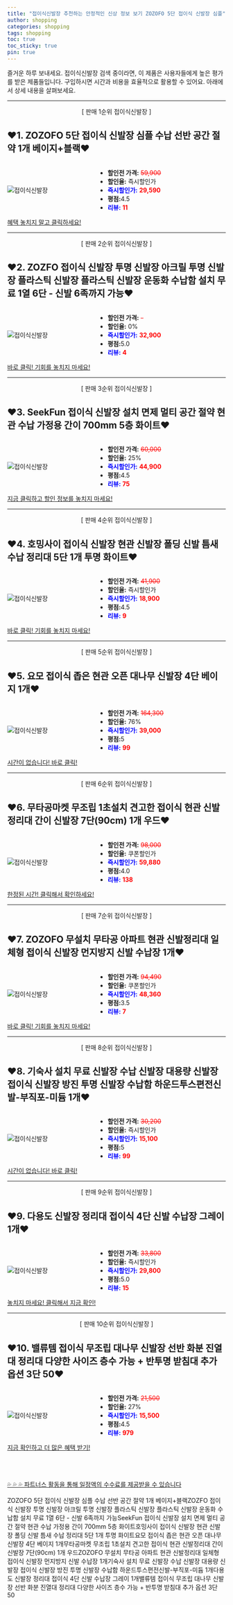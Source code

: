 ```yaml
---
title: "접이식신발장 추천하는 안정적인 신상 정보 보기 ZOZOFO 5단 접이식 신발장 심플"
author: shopping
categories: shopping
tags: shopping
toc: true
toc_sticky: true
pin: true
---
```

즐거운 하루 보내세요. 접이식신발장 검색 중이라면, 이 제품은 사용자들에게 높은 평가를 받은 제품들입니다. 구입하시면 시간과 비용을 효율적으로 활용할 수 있어요. 아래에서 상세 내용을 살펴보세요.

---
<p class="toplist" style="margin: 0 auto; display: block; width: fit-content;">[ 판매 1순위 접이식신발장 ]</p>

<h2><strong>❤️1. ZOZOFO 5단 접이식 신발장 심플 수납 선반 공간 절약 1개 베이지+블랙❤️</strong></h2>

<div style="display: flex; align-items: center;">
    <div style="flex: 0.4;">
        <img src="https://thumbnail6.coupangcdn.com/thumbnails/remote/230x230ex/image/vendor_inventory/6ace/10e3fcc91a9b5c6a3f458dc4f9d6678f6681eee1cf51df47d00c5b85ed2e.jpg" alt="접이식신발장" style="max-width: 100%;">
    </div>
    <div style="flex: 0.6; margin-left: 10px;">
        <ul>
            <li><strong>할인전 가격:</strong> <del style="color: red;">59,900</del></li>
            <li><strong>할인율:</strong> 즉시할인가</li>
            <li><span style='color:blue'><strong>즉시할인가:</strong></span> <span style='color:red'><strong>29,590</strong></span></li>
            <li><strong>평점:</strong>4.5</li>
            <li><span style='color:blue'><strong>리뷰:</strong></span> <span style='color:red'><strong>11</strong></span></li>
        </ul>
    </div>
</div>
<div class="center">
    <a href="https://selin100587001.github.io?lptag=AF9450613&subid=githubio&pageKey=7684870888&traceid=V0-153&itemId=20534565759&vendorItemId=88255893032" class="myButton">
        혜택 놓치지 말고 클릭하세요!
    </a>
</div>


---
<p class="toplist" style="margin: 0 auto; display: block; width: fit-content;">[ 판매 2순위 접이식신발장 ]</p>

<h2><strong>❤️2. ZOZFO 접이식 신발장 투명 신발장 아크릴 투명 신발장 플라스틱 신발장 플라스틱 신발장 운동화 수납함 설치 무료 1열 6단 - 신발 6족까지 가능❤️</strong></h2>

<div style="display: flex; align-items: center;">
    <div style="flex: 0.4;">
        <img src="https://thumbnail8.coupangcdn.com/thumbnails/remote/230x230ex/image/vendor_inventory/fc6e/a5b743edd3897dff57dc275566acc0860c816f03776b7d60313e7c083ea1.jpg" alt="접이식신발장" style="max-width: 100%;">
    </div>
    <div style="flex: 0.6; margin-left: 10px;">
        <ul>
            <li><strong>할인전 가격:</strong> <del style="color: red;">-</del></li>
            <li><strong>할인율:</strong> 0%</li>
            <li><span style='color:blue'><strong>즉시할인가:</strong></span> <span style='color:red'><strong>32,900</strong></span></li>
            <li><strong>평점:</strong>5.0</li>
            <li><span style='color:blue'><strong>리뷰:</strong></span> <span style='color:red'><strong>4</strong></span></li>
        </ul>
    </div>
</div>
<div class="center">
    <a href="https://selin100587001.github.io?lptag=AF9450613&subid=githubio&pageKey=8026868577&traceid=V0-153&itemId=22435035542&vendorItemId=89479683410" class="myButton">
        바로 클릭! 기회를 놓치지 마세요!
    </a>
</div>


---
<p class="toplist" style="margin: 0 auto; display: block; width: fit-content;">[ 판매 3순위 접이식신발장 ]</p>

<h2><strong>❤️3. SeekFun 접이식 신발장 설치 면제 멀티 공간 절약 현관 수납 가정용 간이 700mm 5층 화이트❤️</strong></h2>

<div style="display: flex; align-items: center;">
    <div style="flex: 0.4;">
        <img src="https://thumbnail8.coupangcdn.com/thumbnails/remote/230x230ex/image/vendor_inventory/16ed/5362de01a04edd031670dde3e16b40e02943140c5f2462662a9f2eb1fea4.jpg" alt="접이식신발장" style="max-width: 100%;">
    </div>
    <div style="flex: 0.6; margin-left: 10px;">
        <ul>
            <li><strong>할인전 가격:</strong> <del style="color: red;">60,000</del></li>
            <li><strong>할인율:</strong> 25%</li>
            <li><span style='color:blue'><strong>즉시할인가:</strong></span> <span style='color:red'><strong>44,900</strong></span></li>
            <li><strong>평점:</strong>4.5</li>
            <li><span style='color:blue'><strong>리뷰:</strong></span> <span style='color:red'><strong>75</strong></span></li>
        </ul>
    </div>
</div>
<div class="center">
    <a href="https://selin100587001.github.io?lptag=AF9450613&subid=githubio&pageKey=7842523688&traceid=V0-153&itemId=21353159275&vendorItemId=88457510806" class="myButton">
        지금 클릭하고 할인 정보를 놓치지 마세요!
    </a>
</div>


---
<p class="toplist" style="margin: 0 auto; display: block; width: fit-content;">[ 판매 4순위 접이식신발장 ]</p>

<h2><strong>❤️4. 호밍사이 접이식 신발장 현관 신발장 폴딩 신발 틈새 수납 정리대 5단 1개 투명 화이트❤️</strong></h2>

<div style="display: flex; align-items: center;">
    <div style="flex: 0.4;">
        <img src="https://thumbnail9.coupangcdn.com/thumbnails/remote/230x230ex/image/vendor_inventory/7741/4f089b763dc080c6dfc93a7b6ad5dd3af3ce8b020d19174fdfe70527c551.jpg" alt="접이식신발장" style="max-width: 100%;">
    </div>
    <div style="flex: 0.6; margin-left: 10px;">
        <ul>
            <li><strong>할인전 가격:</strong> <del style="color: red;">41,900</del></li>
            <li><strong>할인율:</strong> 즉시할인가</li>
            <li><span style='color:blue'><strong>즉시할인가:</strong></span> <span style='color:red'><strong>18,900</strong></span></li>
            <li><strong>평점:</strong>4.5</li>
            <li><span style='color:blue'><strong>리뷰:</strong></span> <span style='color:red'><strong>9</strong></span></li>
        </ul>
    </div>
</div>
<div class="center">
    <a href="https://selin100587001.github.io?lptag=AF9450613&subid=githubio&pageKey=8035356231&traceid=V0-153&itemId=22480128485&vendorItemId=89522606959" class="myButton">
        바로 클릭! 기회를 놓치지 마세요!
    </a>
</div>


---
<p class="toplist" style="margin: 0 auto; display: block; width: fit-content;">[ 판매 5순위 접이식신발장 ]</p>

<h2><strong>❤️5. 요모 접이식 좁은 현관 오픈 대나무 신발장 4단 베이지 1개❤️</strong></h2>

<div style="display: flex; align-items: center;">
    <div style="flex: 0.4;">
        <img src="https://thumbnail6.coupangcdn.com/thumbnails/remote/230x230ex/image/vendor_inventory/0360/182ad1ef8e6973f653a0aa8b66f3849c5a98ff9ab99248230ea9bf9ca6a8.jpg" alt="접이식신발장" style="max-width: 100%;">
    </div>
    <div style="flex: 0.6; margin-left: 10px;">
        <ul>
            <li><strong>할인전 가격:</strong> <del style="color: red;">164,300</del></li>
            <li><strong>할인율:</strong> 76%</li>
            <li><span style='color:blue'><strong>즉시할인가:</strong></span> <span style='color:red'><strong>39,000</strong></span></li>
            <li><strong>평점:</strong>5</li>
            <li><span style='color:blue'><strong>리뷰:</strong></span> <span style='color:red'><strong>99</strong></span></li>
        </ul>
    </div>
</div>
<div class="center">
    <a href="https://selin100587001.github.io?lptag=AF9450613&subid=githubio&pageKey=8205067632&traceid=V0-153&itemId=23532600165&vendorItemId=90570838799" class="myButton">
        시간이 없습니다! 바로 클릭!
    </a>
</div>


---
<p class="toplist" style="margin: 0 auto; display: block; width: fit-content;">[ 판매 6순위 접이식신발장 ]</p>

<h2><strong>❤️6. 무타공마켓 무조립 1초설치 견고한 접이식 현관 신발정리대 간이 신발장 7단(90cm) 1개 우드❤️</strong></h2>

<div style="display: flex; align-items: center;">
    <div style="flex: 0.4;">
        <img src="https://thumbnail10.coupangcdn.com/thumbnails/remote/230x230ex/image/vendor_inventory/9c05/6869a470733606e12e9a16c114d681427d67773ce1d6e8e97ca93f78ee0f.jpg" alt="접이식신발장" style="max-width: 100%;">
    </div>
    <div style="flex: 0.6; margin-left: 10px;">
        <ul>
            <li><strong>할인전 가격:</strong> <del style="color: red;">98,000</del></li>
            <li><strong>할인율:</strong> 쿠폰할인가</li>
            <li><span style='color:blue'><strong>즉시할인가:</strong></span> <span style='color:red'><strong>59,880</strong></span></li>
            <li><strong>평점:</strong>4.0</li>
            <li><span style='color:blue'><strong>리뷰:</strong></span> <span style='color:red'><strong>138</strong></span></li>
        </ul>
    </div>
</div>
<div class="center">
    <a href="https://selin100587001.github.io?lptag=AF9450613&subid=githubio&pageKey=7762721014&traceid=V0-153&itemId=20937361027&vendorItemId=88003694693" class="myButton">
        한정된 시간! 클릭해서 확인하세요!
    </a>
</div>


---
<p class="toplist" style="margin: 0 auto; display: block; width: fit-content;">[ 판매 7순위 접이식신발장 ]</p>

<h2><strong>❤️7. ZOZOFO 무설치 무타공 아파트 현관 신발정리대 일체형 접이식 신발장 먼지방지 신발 수납장 1개❤️</strong></h2>

<div style="display: flex; align-items: center;">
    <div style="flex: 0.4;">
        <img src="https://thumbnail7.coupangcdn.com/thumbnails/remote/230x230ex/image/vendor_inventory/43fa/4a721bf918c1183827e011925771630c4d367153b9f68d760171ae6f273e.jpg" alt="접이식신발장" style="max-width: 100%;">
    </div>
    <div style="flex: 0.6; margin-left: 10px;">
        <ul>
            <li><strong>할인전 가격:</strong> <del style="color: red;">94,490</del></li>
            <li><strong>할인율:</strong> 쿠폰할인가</li>
            <li><span style='color:blue'><strong>즉시할인가:</strong></span> <span style='color:red'><strong>48,360</strong></span></li>
            <li><strong>평점:</strong>3.5</li>
            <li><span style='color:blue'><strong>리뷰:</strong></span> <span style='color:red'><strong>7</strong></span></li>
        </ul>
    </div>
</div>
<div class="center">
    <a href="https://selin100587001.github.io?lptag=AF9450613&subid=githubio&pageKey=7930184844&traceid=V0-153&itemId=21809926359&vendorItemId=88858431148" class="myButton">
        바로 클릭! 기회를 놓치지 마세요!
    </a>
</div>


---
<p class="toplist" style="margin: 0 auto; display: block; width: fit-content;">[ 판매 8순위 접이식신발장 ]</p>

<h2><strong>❤️8. 기숙사 설치 무료 신발장 수납 신발장 대용량 신발장 접이식 신발장 방진 투명 신발장 수납함 하운드투스편전신발-부직포-미듐 1개❤️</strong></h2>

<div style="display: flex; align-items: center;">
    <div style="flex: 0.4;">
        <img src="https://thumbnail8.coupangcdn.com/thumbnails/remote/230x230ex/image/vendor_inventory/5385/be07882f9afac264179c638ece7d92f970c3d66e68f4a2d7cfe676b46b14.jpg" alt="접이식신발장" style="max-width: 100%;">
    </div>
    <div style="flex: 0.6; margin-left: 10px;">
        <ul>
            <li><strong>할인전 가격:</strong> <del style="color: red;">30,200</del></li>
            <li><strong>할인율:</strong> 즉시할인가</li>
            <li><span style='color:blue'><strong>즉시할인가:</strong></span> <span style='color:red'><strong>15,100</strong></span></li>
            <li><strong>평점:</strong>5</li>
            <li><span style='color:blue'><strong>리뷰:</strong></span> <span style='color:red'><strong>99</strong></span></li>
        </ul>
    </div>
</div>
<div class="center">
    <a href="https://selin100587001.github.io?lptag=AF9450613&subid=githubio&pageKey=8239638869&traceid=V0-153&itemId=23714213422&vendorItemId=90739090855" class="myButton">
        시간이 없습니다! 바로 클릭!
    </a>
</div>


---
<p class="toplist" style="margin: 0 auto; display: block; width: fit-content;">[ 판매 9순위 접이식신발장 ]</p>

<h2><strong>❤️9. 다용도 신발장 정리대 접이식 4단 신발 수납장 그레이 1개❤️</strong></h2>

<div style="display: flex; align-items: center;">
    <div style="flex: 0.4;">
        <img src="https://thumbnail10.coupangcdn.com/thumbnails/remote/230x230ex/image/vendor_inventory/0b75/870232136b0770f8358a72494cf376f4b785313c5db7637baa469f9ea7de.jpg" alt="접이식신발장" style="max-width: 100%;">
    </div>
    <div style="flex: 0.6; margin-left: 10px;">
        <ul>
            <li><strong>할인전 가격:</strong> <del style="color: red;">33,800</del></li>
            <li><strong>할인율:</strong> 즉시할인가</li>
            <li><span style='color:blue'><strong>즉시할인가:</strong></span> <span style='color:red'><strong>29,800</strong></span></li>
            <li><strong>평점:</strong>5.0</li>
            <li><span style='color:blue'><strong>리뷰:</strong></span> <span style='color:red'><strong>15</strong></span></li>
        </ul>
    </div>
</div>
<div class="center">
    <a href="https://selin100587001.github.io?lptag=AF9450613&subid=githubio&pageKey=8149311986&traceid=V0-153&itemId=23184118159&vendorItemId=90216800578" class="myButton">
        놓치지 마세요! 클릭해서 지금 확인!
    </a>
</div>


---
<p class="toplist" style="margin: 0 auto; display: block; width: fit-content;">[ 판매 10순위 접이식신발장 ]</p>

<h2><strong>❤️10. 밸류템 접이식 무조립 대나무 신발장 선반 화분 진열대 정리대 다양한 사이즈 층수 가능 + 반투명 받침대 추가 옵션 3단 50❤️</strong></h2>

<div style="display: flex; align-items: center;">
    <div style="flex: 0.4;">
        <img src="https://thumbnail6.coupangcdn.com/thumbnails/remote/230x230ex/image/vendor_inventory/50a0/ac4cee762d4232b908674059ff9ae28c96af442b4d7b15fbaeea2cd073b4.jpg" alt="접이식신발장" style="max-width: 100%;">
    </div>
    <div style="flex: 0.6; margin-left: 10px;">
        <ul>
            <li><strong>할인전 가격:</strong> <del style="color: red;">21,500</del></li>
            <li><strong>할인율:</strong> 27%</li>
            <li><span style='color:blue'><strong>즉시할인가:</strong></span> <span style='color:red'><strong>15,500</strong></span></li>
            <li><strong>평점:</strong>4.5</li>
            <li><span style='color:blue'><strong>리뷰:</strong></span> <span style='color:red'><strong>979</strong></span></li>
        </ul>
    </div>
</div>
<div class="center">
    <a href="https://selin100587001.github.io?lptag=AF9450613&subid=githubio&pageKey=6784181567&traceid=V0-153&itemId=15965109554&vendorItemId=83171330233" class="myButton">
        지금 확인하고 더 많은 혜택 받기!
    </a>
</div>

<br><br><br>[💦 💦 💦 파트너스 활동을 통해 일정액의 수수료를 제공받을 수 있습니다](https://link.coupang.com/a/bcpT2c)<br><br>ZOZOFO 5단 접이식 신발장 심플 수납 선반 공간 절약 1개 베이지+블랙ZOZFO 접이식 신발장 투명 신발장 아크릴 투명 신발장 플라스틱 신발장 플라스틱 신발장 운동화 수납함 설치 무료 1열 6단 - 신발 6족까지 가능SeekFun 접이식 신발장 설치 면제 멀티 공간 절약 현관 수납 가정용 간이 700mm 5층 화이트호밍사이 접이식 신발장 현관 신발장 폴딩 신발 틈새 수납 정리대 5단 1개 투명 화이트요모 접이식 좁은 현관 오픈 대나무 신발장 4단 베이지 1개무타공마켓 무조립 1초설치 견고한 접이식 현관 신발정리대 간이 신발장 7단(90cm) 1개 우드ZOZOFO 무설치 무타공 아파트 현관 신발정리대 일체형 접이식 신발장 먼지방지 신발 수납장 1개기숙사 설치 무료 신발장 수납 신발장 대용량 신발장 접이식 신발장 방진 투명 신발장 수납함 하운드투스편전신발-부직포-미듐 1개다용도 신발장 정리대 접이식 4단 신발 수납장 그레이 1개밸류템 접이식 무조립 대나무 신발장 선반 화분 진열대 정리대 다양한 사이즈 층수 가능 + 반투명 받침대 추가 옵션 3단 50